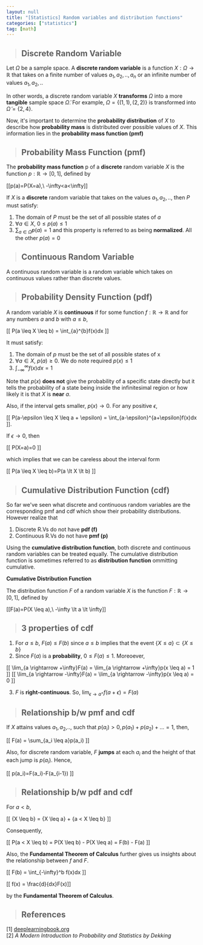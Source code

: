 ```yaml
---
layout: null
title: "[Statistics] Random variables and distribution functions"
categories: ["statistics"]
tag: [math]
---
```


> ## Discrete Random Variable

Let $\Omega$ be a sample space. A **discrete random variable** is a function $X:\Omega \rightarrow \mathbb{R}$ that takes on a finite number of values $a_1, a_2,..,a_n$ or an infinite number of values $a_1, a_2,..$

In other words, a discrete random variable $X$ **transforms** $\Omega$ into a more **tangible** sample space $\tilde{\Omega}$. For example, $\Omega=\{(1,1),(2,2)\}$ is transformed into $\tilde{\Omega}=\{2,4\}$.

Now, it's important to determine the **probability distribution** of $X$ to describe how **probability mass** is distributed over possible values of $X$. This information lies in the **probability mass function (pmf)**

> ## Probability Mass Function (pmf)

The **probability mass function** p of a **discrete** random variable $X$ is the function $p:\mathbb{R}\rightarrow[0,1]$, defined by

\[[p(a)=P(X=a),\ -\infty<a<\infty\]]

If $X$ is a **discrete** random variable that takes on the values $a_1,a_2,..$, then $P$ must satisfy:

1. The domain of $P$ must be the set of all possible states of $a$
2. $\forall a  \in X,\ 0 \leq p(a) \leq 1$
3. $\sum_{a\in \tilde{\Omega}} p(a)=1$ and this property is referred to as being **normalized**. All the other $p(a)=0$

> ## Continuous Random Variable

A continuous random variable is a random variable which takes on continuous values rather than discrete values.

> ## Probability Density Function (pdf)

A random variable $X$ is **continuous** if for some function $f: \mathbb{R} \rightarrow \mathbb{R}$ and for any numbers $a$ and $b$ with $a \leq b$,

\[[ P(a \leq X \leq b) = \int_{a}^{b}f(x)dx \]]

It must satisfy:

1. The domain of $p$ must be the set of all possible states of x
2. $\forall a \in X,\ p(a) \geq 0$. We do note required $p(x) \leq 1$
3. $\int_{-\infty}^{\infty}f(x)dx=1$

Note that $p(x)$ **does not** give the probability of a specific state directly but it tells the probability of a state being inside the infinitesimal region or how likely it is that $X$ is **near** $a$.

Also, if the interval gets smaller, $p(x) \rightarrow 0$. For any positive $\epsilon$,

\[[ P(a-\epsilon \leq X \leq a + \epsilon) = \int_{a-\epsilon}^{a+\epsilon}f(x)dx \]].

If $\epsilon \rightarrow 0$, then

\[[ P(X=a)=0 \]]

which implies that we can be careless about the interval form

\[[ P(a \leq X \leq b)=P(a \lt X \lt b) \]]

> ## Cumulative Distribution Function (cdf)

So far we've seen what discrete and continuous random variables are the corresponding pmf and cdf which show their probability distributions. However realize that

1. Discrete R.Vs do not have **pdf (f)**
2. Continuous R.Vs do not have **pmf (p)**

Using the **cumulative distribution function**, both discrete and continuous random variables can be treated equally. The cumulative distribution function is sometimes referred to as **distribution function** ommitting cumulative.

**Cumulative Distribution Function**

The distribution function $F$ of a random variable $X$ is the function $F: \mathbb{R} \rightarrow [0,1]$, defined by

\[[F(a)=P(X \leq a),\ -\infty \lt a \lt \infty\]]

> ## 3 properties of cdf

1. For $a \leq b$, $F(a) \leq F(b)$ since $a \leq b$ implies that the event $\{X \leq a\} \subset \{X \leq b\}$
2. Since $F(a)$ is a **probability**, $0 \leq F(a) \leq 1$. Moreoever,

\[[ \lim_{a \rightarrow +\infty}F(a) = \lim_{a \rightarrow +\infty}p(x \leq a) = 1 \]]
\[[ \lim_{a \rightarrow -\infty}F(a) = \lim_{a \rightarrow -\infty}p(x \leq a) = 0 \]]

3. $F$ is **right-continuous**. So, $\lim_{\epsilon \rightarrow a^+}f(a+\epsilon)=F(a)$

> ## Relationship b/w pmf and cdf

If $X$ attains values $a_1, a_2,$.., such that $p(a_i) \gt 0, p(a_1)+p(a_2)+...=1$, then,

\[[ F(a) = \sum_{a_i \leq a}p(a_i) \]]

Also, for discrete random variable, $F$ **jumps** at each $a_i$ and the height of that each jump is $p(a_i)$. Hence,

\[[ p(a_i)=F(a_i)-F(a_{i-1}) \]]

> ## Relationship b/w pdf and cdf

For $a < b$,

\[[ \{X \leq b\} = \{X \leq a\} + \{a < X \leq b\} \]]

Consequently,

\[[ P(a < X \leq b) = P(X \leq b) - P(X \leq a) = F(b) - F(a) \]]

Also, the **Fundamental Theorem of Calculus** further gives us insights about the relationship between $f$ and $F$.

\[[ F(b) = \int_{-\infty}^b f(x)dx \]]

\[[ f(x) = \frac{d}{dx}F(x)\]]

by the **Fundamental Theorem of Calculus**.

> ## References

[1] [deeplearningbook.org](https://www.deeplearningbook.org/)  
[2] _A Modern Introduction to Probability and Statistics by Dekking_
